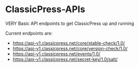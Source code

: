 # ClassicPress-APIs

VERY Basic API endpoints to get ClassicPress up and running

Current endpoints are:

 - https://api-v1.classicpress.net/core/stable-check/1.0/
 - https://api-v1.classicpress.net/core/version-check/1.0/
 - https://api-v1.classicpress.net/events/1.0/
 - https://api-v1.classicpress.net/secret-key/1.0/salt/
